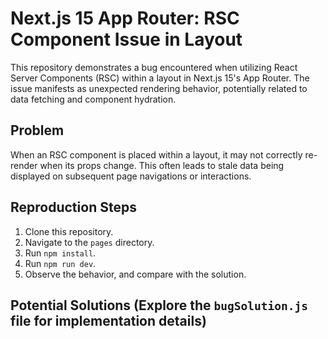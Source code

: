 # Next.js 15 App Router: RSC Component Issue in Layout

This repository demonstrates a bug encountered when utilizing React Server Components (RSC) within a layout in Next.js 15's App Router.  The issue manifests as unexpected rendering behavior, potentially related to data fetching and component hydration.

## Problem

When an RSC component is placed within a layout, it may not correctly re-render when its props change. This often leads to stale data being displayed on subsequent page navigations or interactions.

## Reproduction Steps

1. Clone this repository.
2. Navigate to the `pages` directory.
3. Run `npm install`.
4. Run `npm run dev`.
5. Observe the behavior, and compare with the solution.

## Potential Solutions (Explore the `bugSolution.js` file for implementation details)